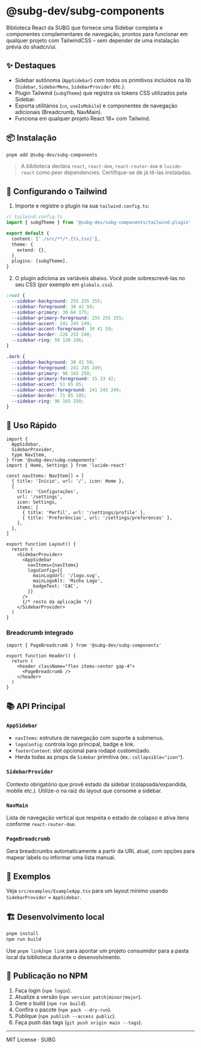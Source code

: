 # @subg-dev/subg-components

Biblioteca React da SUBG que fornece uma Sidebar completa e componentes complementares de navegação, prontos para funcionar em qualquer projeto com TailwindCSS – sem depender de uma instalação prévia do shadcn/ui.

## ✨ Destaques
- Sidebar autônoma (`AppSidebar`) com todos os primitivos incluídos na lib (`Sidebar`, `SidebarMenu`, `SidebarProvider` etc.).
- Plugin Tailwind (`subgTheme`) que registra os tokens CSS utilizados pela Sidebar.
- Exporta utilitários (`cn`, `useIsMobile`) e componentes de navegação adicionais (Breadcrumb, NavMain).
- Funciona em qualquer projeto React 18+ com Tailwind.

## 📦 Instalação

```bash
pnpm add @subg-dev/subg-components
```

> A biblioteca declara `react`, `react-dom`, `react-router-dom` e `lucide-react` como peer dependencies. Certifique-se de já tê-las instaladas.

## 🎨 Configurando o Tailwind

1. Importe e registre o plugin na sua `tailwind.config.ts`:

```ts
// tailwind.config.ts
import { subgTheme } from '@subg-dev/subg-components/tailwind.plugin'

export default {
  content: ['./src/**/*.{ts,tsx}'],
  theme: {
    extend: {},
  },
  plugins: [subgTheme],
}
```

2. O plugin adiciona as variáveis abaixo. Você pode sobrescrevê-las no seu CSS (por exemplo em `globals.css`).

```css
:root {
  --sidebar-background: 255 255 255;
  --sidebar-foreground: 30 41 59;
  --sidebar-primary: 30 64 175;
  --sidebar-primary-foreground: 255 255 255;
  --sidebar-accent: 241 245 249;
  --sidebar-accent-foreground: 30 41 59;
  --sidebar-border: 226 232 240;
  --sidebar-ring: 59 130 246;
}

.dark {
  --sidebar-background: 30 41 59;
  --sidebar-foreground: 241 245 249;
  --sidebar-primary: 96 165 250;
  --sidebar-primary-foreground: 15 23 42;
  --sidebar-accent: 51 65 85;
  --sidebar-accent-foreground: 241 245 249;
  --sidebar-border: 71 85 105;
  --sidebar-ring: 96 165 250;
}
```

## 🚀 Uso Rápido

```tsx
import {
  AppSidebar,
  SidebarProvider,
  type NavItem,
} from '@subg-dev/subg-components'
import { Home, Settings } from 'lucide-react'

const navItems: NavItem[] = [
  { title: 'Início', url: '/', icon: Home },
  {
    title: 'Configurações',
    url: '/settings',
    icon: Settings,
    items: [
      { title: 'Perfil', url: '/settings/profile' },
      { title: 'Preferências', url: '/settings/preferences' },
    ],
  },
]

export function Layout() {
  return (
    <SidebarProvider>
      <AppSidebar
        navItems={navItems}
        logoConfig={{
          mainLogoUrl: '/logo.svg',
          mainLogoAlt: 'Minha Logo',
          badgeText: 'CAC',
        }}
      />
      {/* resto da aplicação */}
    </SidebarProvider>
  )
}
```

### Breadcrumb integrado

```tsx
import { PageBreadcrumb } from '@subg-dev/subg-components'

export function Header() {
  return (
    <header className="flex items-center gap-4">
      <PageBreadcrumb />
    </header>
  )
}
```

## 📚 API Principal

### `AppSidebar`
- `navItems`: estrutura de navegação com suporte a submenus.
- `logoConfig`: controla logo principal, badge e link.
- `footerContent`: slot opcional para rodapé customizado.
- Herda todas as props da `Sidebar` primitiva (ex.: `collapsible="icon"`).

### `SidebarProvider`
Contexto obrigatório que provê estado da sidebar (colapsada/expandida, mobile etc.). Utilize-o na raiz do layout que consome a sidebar.

### `NavMain`
Lista de navegação vertical que respeita o estado de colapso e ativa itens conforme `react-router-dom`.

### `PageBreadcrumb`
Gera breadcrumbs automaticamente a partir da URL atual, com opções para mapear labels ou informar uma lista manual.

## 🧪 Exemplos

Veja `src/examples/ExampleApp.tsx` para um layout mínimo usando `SidebarProvider` + `AppSidebar`.

## 🏗️ Desenvolvimento local

```bash
pnpm install
npm run build
```

Use `pnpm link`/`npm link` para apontar um projeto consumidor para a pasta local da biblioteca durante o desenvolvimento.

## 🚢 Publicação no NPM

1. Faça login (`npm login`).
2. Atualize a versão (`npm version patch|minor|major`).
3. Gere o build (`npm run build`).
4. Confira o pacote (`npm pack --dry-run`).
5. Publique (`npm publish --access public`).
6. Faça push das tags (`git push origin main --tags`).

---

MIT License · SUBG
